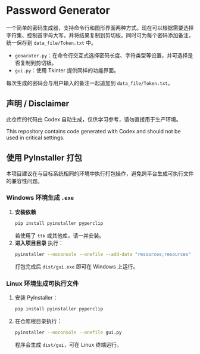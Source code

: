 # Password Generator

一个简单的密码生成器，支持命令行和图形界面两种方式。现在可以根据需要选择字符集、控制首字母大写，并将结果复制到剪切板。同时可为每个密码添加备注，统一保存到 `data_file/Token.txt` 中。

- `genarater.py`：在命令行交互式选择密码长度、字符类型等设置，并可选择是否复制到剪切板。
- `gui.py`：使用 Tkinter 提供同样的功能界面。

每次生成的密码会与用户输入的备注一起追加到 `data_file/Token.txt`。


## 声明 / Disclaimer
此仓库的代码由 Codex 自动生成，仅供学习参考，请勿直接用于生产环境。

This repository contains code generated with Codex and should not be used in critical settings.

## 使用 PyInstaller 打包

本项目建议在与目标系统相同的环境中执行打包操作，避免跨平台生成可执行文件的兼容性问题。

### Windows 环境生成 `.exe`
1. **安装依赖**
   ```bash
   pip install pyinstaller pyperclip
   ```
   若使用了 `ttk` 或其他库，请一并安装。
2. **进入项目目录** 执行：
   ```bash
   pyinstaller --noconsole --onefile --add-data "resources;resources" --icon=resources/logo.png gui.py

   ```
   打包完成后 `dist/gui.exe` 即可在 Windows 上运行。

### Linux 环境生成可执行文件
1. 安装 PyInstaller：
   ```bash
   pip install pyinstaller pyperclip
   ```
2. 在仓库根目录执行：
   ```bash
   pyinstaller --noconsole --onefile gui.py
   ```
   程序会生成 `dist/gui`，可在 Linux 终端运行。
